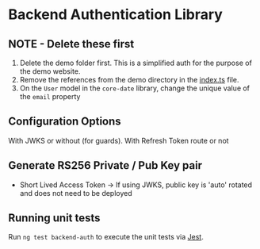 # Backend Authentication Library

## NOTE - Delete these first

1. Delete the demo folder first. This is a simplified auth for the purpose of the demo website.
2. Remove the references from the demo directory in the [index.ts](./src/index.ts) file.
3. On the `User` model in the `core-date` library, change the unique value of the `email` property

## Configuration Options

With JWKS or without (for guards). With Refresh Token route or not

## Generate RS256 Private / Pub Key pair

- Short Lived Access Token -> If using JWKS, public key is 'auto' rotated and does not need to be deployed

## Running unit tests

Run `ng test backend-auth` to execute the unit tests via [Jest](https://jestjs.io).
